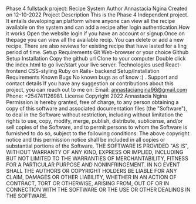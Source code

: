Phase 4 fullstack project: Recipe System  Author Annastacia Ngina Created on 12-10-2022 Project Description This is the Phase 4 Independent project. It entails developing an platform where anyone can view all the recipe available on the  system and can add a recipe after login authentication.How it works Open the website  login if you have an account or signup.Once on thepage you can view all the available recip. You can delete or add a new recipe. There are also reviews for existing recipe that have lasted for a ling period of time. Setup Requirements Git Web-browser or your choice Github Setup Installation Copy the github url Clone to your computer Double click the index.html to go live/start your live server. Technologies used React-frontend CSS-styling Ruby on Rails- backend Setup/Installation Requirements
Known Bugs No known bugs as of know :) . Support and contact details If you have any suggestion or contributions about this project, you can reach out to me on: Email: annastaciangina96@gmail.com Phone: +254741126981. License Copyright 2022 Annastacia Ngina Permission is hereby granted, free of charge, to any person obtaining a copy of this software and associated documentation files (the "Software"), to deal in the Software without restriction, including without limitation the rights to use, copy, modify, merge, publish, distribute, sublicense, and/or sell copies of the Software, and to permit persons to whom the Software is furnished to do so, subject to the following conditions: The above copyright notice and this permission notice shall be included in all copies or substantial portions of the Software. THE SOFTWARE IS PROVIDED "AS IS", WITHOUT WARRANTY OF ANY KIND, EXPRESS OR IMPLIED, INCLUDING BUT NOT LIMITED TO THE WARRANTIES OF MERCHANTABILITY, FITNESS FOR A PARTICULAR PURPOSE AND NONINFRINGEMENT. IN NO EVENT SHALL THE AUTHORS OR COPYRIGHT HOLDERS BE LIABLE FOR ANY CLAIM, DAMAGES OR OTHER LIABILITY, WHETHER IN AN ACTION OF CONTRACT, TORT OR OTHERWISE, ARISING FROM, OUT OF OR IN CONNECTION WITH THE SOFTWARE OR THE USE OR OTHER DEALINGS IN THE SOFTWARE.
